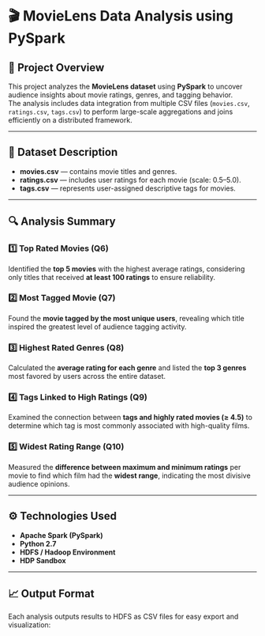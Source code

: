 # 🎬 MovieLens Data Analysis using PySpark

## 📘 Project Overview
This project analyzes the **MovieLens dataset** using **PySpark** to uncover audience insights about movie ratings, genres, and tagging behavior.  
The analysis includes data integration from multiple CSV files (`movies.csv`, `ratings.csv`, `tags.csv`) to perform large-scale aggregations and joins efficiently on a distributed framework.

---

## 🧩 Dataset Description
- **movies.csv** — contains movie titles and genres.  
- **ratings.csv** — includes user ratings for each movie (scale: 0.5–5.0).  
- **tags.csv** — represents user-assigned descriptive tags for movies.

---

## 🔍 Analysis Summary

### 1️⃣ Top Rated Movies (Q6)
Identified the **top 5 movies** with the highest average ratings, considering only titles that received **at least 100 ratings** to ensure reliability.

### 2️⃣ Most Tagged Movie (Q7)
Found the **movie tagged by the most unique users**, revealing which title inspired the greatest level of audience tagging activity.

### 3️⃣ Highest Rated Genres (Q8)
Calculated the **average rating for each genre** and listed the **top 3 genres** most favored by users across the entire dataset.

### 4️⃣ Tags Linked to High Ratings (Q9)
Examined the connection between **tags and highly rated movies (≥ 4.5)** to determine which tag is most commonly associated with high-quality films.

### 5️⃣ Widest Rating Range (Q10)
Measured the **difference between maximum and minimum ratings** per movie to find which film had the **widest range**, indicating the most divisive audience opinions.

---

## ⚙️ Technologies Used
- **Apache Spark (PySpark)**
- **Python 2.7**
- **HDFS / Hadoop Environment**
- **HDP Sandbox**

---

## 📈 Output Format
Each analysis outputs results to HDFS as CSV files for easy export and visualization:
